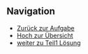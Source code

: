 ## Navigation

* [Zurück zur Aufgabe](../03_02_Die_Aufgabe/index.html)
* [Hoch zur Übersicht](../index.html)  
* [weiter zu Teil1 Lösung](../03_04_Teil1_Loesung/index.html)  

